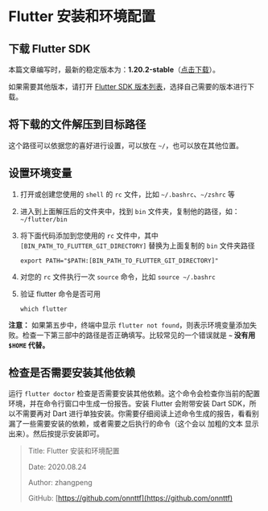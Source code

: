 # Flutter 安装和环境配置

## 下载 Flutter SDK

本篇文章编写时，最新的稳定版本为：**1.20.2-stable**（[点击下载](https://storage.flutter-io.cn/flutter_infra/releases/stable/macos/flutter_macos_1.20.2-stable.zip)）。

如果需要其他版本，请打开 [Flutter SDK 版本列表](https://flutter.cn/docs/development/tools/sdk/releases?tab=macos)，选择自己需要的版本进行下载。

## 将下载的文件解压到目标路径

这个路径可以依据您的喜好进行设置，可以放在 `~/`，也可以放在其他位置。

## 设置环境变量

1. 打开或创建您使用的 `shell` 的 `rc` 文件，比如 `~/.bashrc`、`~/zshrc` 等
2. 进入到上面解压后的文件夹中，找到 `bin` 文件夹，复制他的路径，如：`~/flutter/bin`
3. 将下面代码添加到您使用的 `rc` 文件中，其中 `[BIN_PATH_TO_FLUTTER_GIT_DIRECTORY]` 替换为上面复制的 `bin` 文件夹路径

   ```text
   export PATH="$PATH:[BIN_PATH_TO_FLUTTER_GIT_DIRECTORY]"
   ```

4. 对您的 `rc` 文件执行一次 `source` 命令，比如 `source ~/.bashrc`
5. 验证 flutter 命令是否可用

   ```text
   which flutter
   ```

**注意：** 如果第五步中，终端中显示 `flutter not found`，则表示环境变量添加失败。检查一下第三部中的路径是否正确填写。比较常见的一个错误就是 **`~` 没有用 `$HOME` 代替。**

## 检查是否需要安装其他依赖

运行 `flutter doctor` 检查是否需要安装其他依赖。这个命令会检查你当前的配置环境，并在命令行窗口中生成一份报告。安装 Flutter 会附带安装 Dart SDK，所以不需要再对 Dart 进行单独安装。你需要仔细阅读上述命令生成的报告，看看别漏了一些需要安装的依赖，或者需要之后执行的命令（这个会以 加粗的文本 显示出来）。然后按提示安装即可。

> Title: Flutter 安装和环境配置
>
> Date: 2020.08.24
>
> Author: zhangpeng
>
> GitHub: [https://github.com/onnttf](https://github.com/onnttf)
